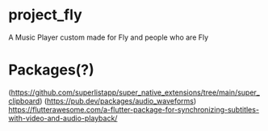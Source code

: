 # project_fly

A Music Player custom made for Fly and people who are Fly

# Packages(?)

(https://github.com/superlistapp/super_native_extensions/tree/main/super_clipboard)
(https://pub.dev/packages/audio_waveforms)
https://flutterawesome.com/a-flutter-package-for-synchronizing-subtitles-with-video-and-audio-playback/
